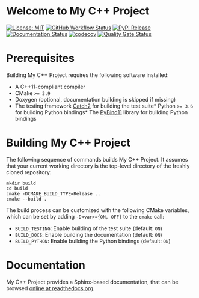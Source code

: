 # Welcome to My C++ Project

[![License: MIT](https://img.shields.io/badge/License-MIT-yellow.svg)](https://opensource.org/licenses/MIT)
[![GitHub Workflow Status](https://img.shields.io/github/workflow/status/dokempf/test-github-actions-cookiecutter-cpp-project/CI)](https://github.com/dokempf/test-github-actions-cookiecutter-cpp-project/actions?query=workflow%3ACI)
[![PyPI Release](https://img.shields.io/pypi/v/testgithubactionscookiecuttercppproject.svg)](https://pypi.org/project/testgithubactionscookiecuttercppproject)
[![Documentation Status](https://readthedocs.org/projects/test-github-actions-cookiecutter-cpp-project/badge/)](https://test-github-actions-cookiecutter-cpp-project.readthedocs.io/)
[![codecov](https://codecov.io/gh/dokempf/test-github-actions-cookiecutter-cpp-project/branch/main/graph/badge.svg)](https://codecov.io/gh/dokempf/test-github-actions-cookiecutter-cpp-project)
[![Quality Gate Status](https://sonarcloud.io/api/project_badges/measure?project=dokempf_test-github-actions-cookiecutter-cpp-project&metric=alert_status)](https://sonarcloud.io/dashboard?id=dokempf_test-github-actions-cookiecutter-cpp-project)

# Prerequisites

Building My C++ Project requires the following software installed:

* A C++11-compliant compiler
* CMake `>= 3.9`
* Doxygen (optional, documentation building is skipped if missing)
* The testing framework [Catch2](https://github.com/catchorg/Catch2) for building the test suite* Python `>= 3.6` for building Python bindings* The [PyBind11](https://github.com/pybind/pybind11) library for building Python bindings

# Building My C++ Project

The following sequence of commands builds My C++ Project.
It assumes that your current working directory is the top-level directory
of the freshly cloned repository:

```
mkdir build
cd build
cmake -DCMAKE_BUILD_TYPE=Release ..
cmake --build .
```

The build process can be customized with the following CMake variables,
which can be set by adding `-D<var>={ON, OFF}` to the `cmake` call:

* `BUILD_TESTING`: Enable building of the test suite (default: `ON`)
* `BUILD_DOCS`: Enable building the documentation (default: `ON`)
* `BUILD_PYTHON`: Enable building the Python bindings (default: `ON`)

# Documentation

My C++ Project provides a Sphinx-based documentation, that can
be browsed [online at readthedocs.org](https://test-github-actions-cookiecutter-cpp-project.readthedocs.io).

